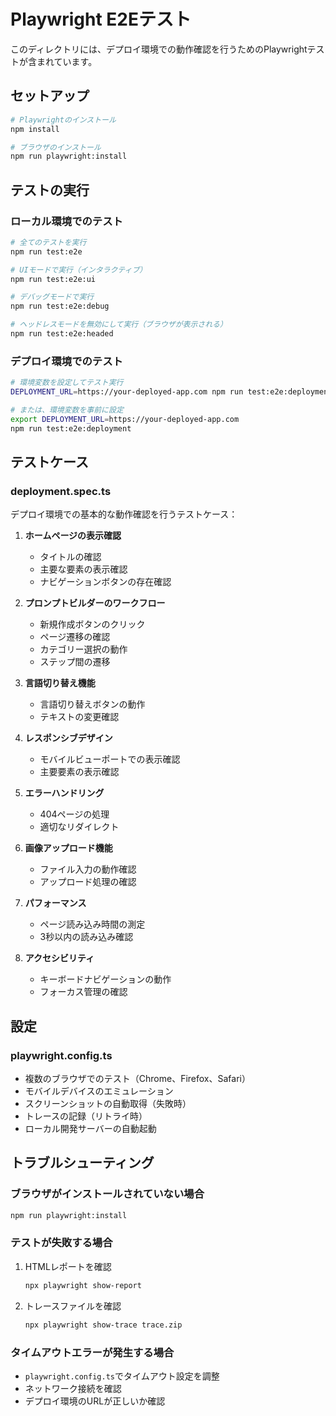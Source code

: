 # Playwright E2Eテスト

このディレクトリには、デプロイ環境での動作確認を行うためのPlaywrightテストが含まれています。

## セットアップ

```bash
# Playwrightのインストール
npm install

# ブラウザのインストール
npm run playwright:install
```

## テストの実行

### ローカル環境でのテスト

```bash
# 全てのテストを実行
npm run test:e2e

# UIモードで実行（インタラクティブ）
npm run test:e2e:ui

# デバッグモードで実行
npm run test:e2e:debug

# ヘッドレスモードを無効にして実行（ブラウザが表示される）
npm run test:e2e:headed
```

### デプロイ環境でのテスト

```bash
# 環境変数を設定してテスト実行
DEPLOYMENT_URL=https://your-deployed-app.com npm run test:e2e:deployment

# または、環境変数を事前に設定
export DEPLOYMENT_URL=https://your-deployed-app.com
npm run test:e2e:deployment
```

## テストケース

### deployment.spec.ts
デプロイ環境での基本的な動作確認を行うテストケース：

1. **ホームページの表示確認**
   - タイトルの確認
   - 主要な要素の表示確認
   - ナビゲーションボタンの存在確認

2. **プロンプトビルダーのワークフロー**
   - 新規作成ボタンのクリック
   - ページ遷移の確認
   - カテゴリー選択の動作
   - ステップ間の遷移

3. **言語切り替え機能**
   - 言語切り替えボタンの動作
   - テキストの変更確認

4. **レスポンシブデザイン**
   - モバイルビューポートでの表示確認
   - 主要要素の表示確認

5. **エラーハンドリング**
   - 404ページの処理
   - 適切なリダイレクト

6. **画像アップロード機能**
   - ファイル入力の動作確認
   - アップロード処理の確認

7. **パフォーマンス**
   - ページ読み込み時間の測定
   - 3秒以内の読み込み確認

8. **アクセシビリティ**
   - キーボードナビゲーションの動作
   - フォーカス管理の確認

## 設定

### playwright.config.ts
- 複数のブラウザでのテスト（Chrome、Firefox、Safari）
- モバイルデバイスのエミュレーション
- スクリーンショットの自動取得（失敗時）
- トレースの記録（リトライ時）
- ローカル開発サーバーの自動起動

## トラブルシューティング

### ブラウザがインストールされていない場合
```bash
npm run playwright:install
```

### テストが失敗する場合
1. HTMLレポートを確認
   ```bash
   npx playwright show-report
   ```

2. トレースファイルを確認
   ```bash
   npx playwright show-trace trace.zip
   ```

### タイムアウトエラーが発生する場合
- `playwright.config.ts`でタイムアウト設定を調整
- ネットワーク接続を確認
- デプロイ環境のURLが正しいか確認